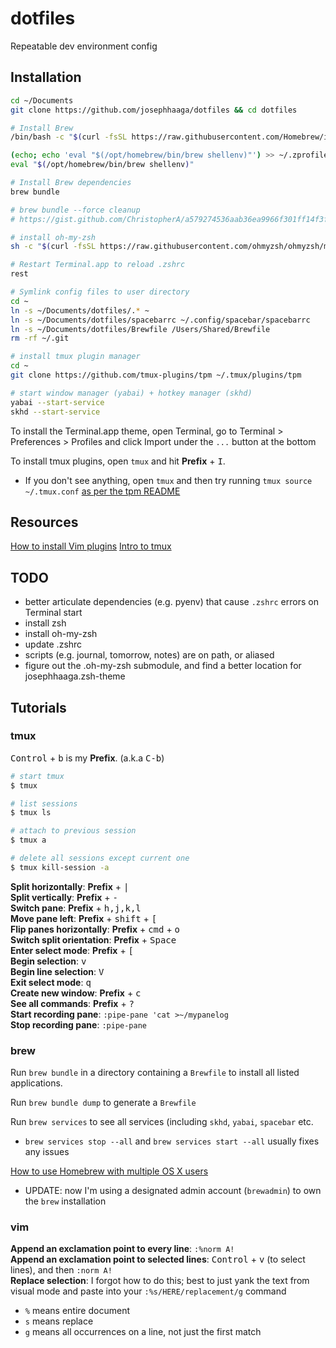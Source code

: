 # dotfiles
Repeatable dev environment config

## Installation
```bash
cd ~/Documents
git clone https://github.com/josephhaaga/dotfiles && cd dotfiles

# Install Brew
/bin/bash -c "$(curl -fsSL https://raw.githubusercontent.com/Homebrew/install/HEAD/install.sh)"

(echo; echo 'eval "$(/opt/homebrew/bin/brew shellenv)"') >> ~/.zprofile
eval "$(/opt/homebrew/bin/brew shellenv)"

# Install Brew dependencies
brew bundle

# brew bundle --force cleanup
# https://gist.github.com/ChristopherA/a579274536aab36ea9966f301ff14f3f

# install oh-my-zsh
sh -c "$(curl -fsSL https://raw.githubusercontent.com/ohmyzsh/ohmyzsh/master/tools/install.sh)"

# Restart Terminal.app to reload .zshrc
rest

# Symlink config files to user directory
cd ~
ln -s ~/Documents/dotfiles/.* ~
ln -s ~/Documents/dotfiles/spacebarrc ~/.config/spacebar/spacebarrc
ln -s ~/Documents/dotfiles/Brewfile /Users/Shared/Brewfile
rm -rf ~/.git

# install tmux plugin manager
cd ~
git clone https://github.com/tmux-plugins/tpm ~/.tmux/plugins/tpm

# start window manager (yabai) + hotkey manager (skhd)
yabai --start-service
skhd --start-service

```

To install the Terminal.app theme, open Terminal, go to Terminal > Preferences > Profiles and click Import under the `...` button at the bottom

To install tmux plugins, open `tmux` and hit **Prefix** + <kbd>I</kbd>.
* If you don't see anything, open `tmux` and then try running `tmux source ~/.tmux.conf` [as per the tpm README](https://github.com/tmux-plugins/tpm/blob/b699a7e01c253ffb7818b02d62bce24190ec1019/README.md?plain=1#L39)


## Resources
[How to install Vim plugins](https://linuxhint.com/vim_install_plugins/)
[Intro to tmux](https://www.hamvocke.com/blog/a-quick-and-easy-guide-to-tmux/)

## TODO
- better articulate dependencies (e.g. pyenv) that cause `.zshrc` errors on Terminal start
- install zsh
- install oh-my-zsh
- update .zshrc
- scripts (e.g. journal, tomorrow, notes) are on path, or aliased
- figure out the .oh-my-zsh submodule, and find a better location for josephhaaga.zsh-theme 


## Tutorials
### tmux
<kbd>Control</kbd> + <kbd>b</kbd> is my **Prefix**. (a.k.a <kbd>C-b</kbd>)

```bash
# start tmux
$ tmux

# list sessions
$ tmux ls

# attach to previous session
$ tmux a  

# delete all sessions except current one
$ tmux kill-session -a
```

**Split horizontally**: **Prefix** + <kbd>|</kbd>  
**Split vertically**: **Prefix** + <kbd>-</kbd>  
**Switch pane**: **Prefix** + <kbd>h,j,k,l</kbd>  
**Move pane left**: **Prefix** + <kbd>shift</kbd> + <kbd>[</kbd>  
**Flip panes horizontally**: **Prefix** + <kbd>cmd</kbd> + <kbd>o</kbd>  
**Switch split orientation**: **Prefix** + <kbd>Space</kbd>  
**Enter select mode**: **Prefix** + <kbd>[</kbd>  
**Begin selection**: <kbd>v</kbd>  
**Begin line selection**: <kbd>V</kbd>  
**Exit select mode**: <kbd>q</kbd>  
**Create new window**: **Prefix** + <kbd>c</kbd>  
**See all commands**: **Prefix** + <kbd>?</kbd>  
**Start recording pane**: `:pipe-pane 'cat >~/mypanelog`  
**Stop recording pane**: `:pipe-pane`  
 

### brew
Run `brew bundle` in a directory containing a `Brewfile` to install all listed applications.  

Run `brew bundle dump` to generate a `Brewfile`  

Run `brew services` to see all services (including `skhd`, `yabai`, `spacebar` etc.  
* `brew services stop --all` and `brew services start --all` usually fixes any issues  

[How to use Homebrew with multiple OS X users](https://stackoverflow.com/a/44481141)
- UPDATE: now I'm using a designated admin account (`brewadmin`) to own the `brew` installation


### vim
**Append an exclamation point to every line**: `:%norm A!`  
**Append an exclamation point to selected lines**: <kbd>Control</kbd> + <kbd>v</kbd> (to select lines), and then `:norm A!`  
**Replace selection**: I forgot how to do this; best to just yank the text from visual mode and paste into your `:%s/HERE/replacement/g` command
  * `%` means entire document 
  * `s` means replace 
  * `g` means all occurrences on a line, not just the first match


